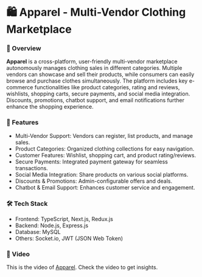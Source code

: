 <h1>🛍️ Apparel - Multi-Vendor Clothing Marketplace</h1>

<h3>📌 Overview</h3>
<p><b>Apparel</b> is a cross-platform, user-friendly multi-vendor marketplace autonomously manages clothing sales in different categories. Multiple vendors can showcase and sell their products, while consumers can easily browse and purchase clothes simultaneously.
The platform includes key e-commerce functionalities like product categories, rating and reviews, wishlists, shopping carts, secure payments, and social media integration. Discounts, promotions, chatbot support, and email notifications further enhance the shopping experience.</p>

<h3>🚀 Features</h3>
<ul>
<li>Multi-Vendor Support: Vendors can register, list products, and manage sales.</li>
<li>Product Categories: Organized clothing collections for easy navigation.</li>
<li>Customer Features: Wishlist, shopping cart, and product rating/reviews.</li>
<li>Secure Payments: Integrated payment gateway for seamless transactions.</li>
<li>Social Media Integration: Share products on various social platforms.</li>
<li>Discounts & Promotions: Admin-configurable offers and deals.</li>
<li>Chatbot & Email Support: Enhances customer service and engagement.</li>
</ul>


<h3>🛠 Tech Stack</h3>
<ul>
<li>Frontend: TypeScript, Next.js, Redux.js</li>
<li>Backend: Node.js, Express.js</li>
<li>Database: MySQL</li>
<li>Others: Socket.io, JWT (JSON Web Token)</li>
</ul>


<h3>📸 Video</h3>
<p>This is the video of <a href='https://www.awesomescreenshot.com/video/35738427?key=76faa1cfd8d83125a1c6428c6d024dde'>Apparel</a>. Check the video to get insights.</p>

